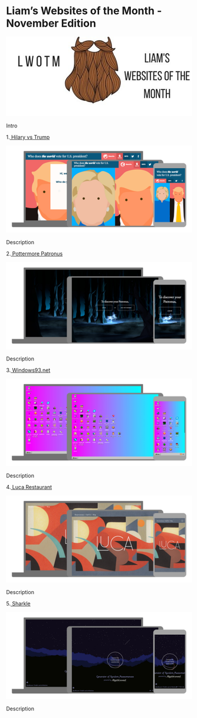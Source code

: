 Liam’s Websites of the Month - November Edition
=============================================

![LWOTM Logo](../../LWOTM-logo-beard.jpg)

Intro

1.[ Hilary vs Trump](https://worldwide.vote/hillary-vs-trump/#/)

![Hilary vs Trump homepage](hilary-vs-trump.jpg)

Description

2.[ Pottermore Patronus](https://my.pottermore.com/patronus)

![Pottermore Patronus homepage](pottermore-patronus.jpg)

Description

3.[ Windows93.net](http://www.windows93.net/)

![Windows93.net homepage](windows93-net.jpg)

Description

4.[ Luca Restaurant](http://luca.restaurant/)

![Luca Restaurant homepage](luca-restaurant.jpg)

Description

5.[ Sharkle](http://sharkle.com/)

![Sharkle homepage](sharkle.jpg)

Description
